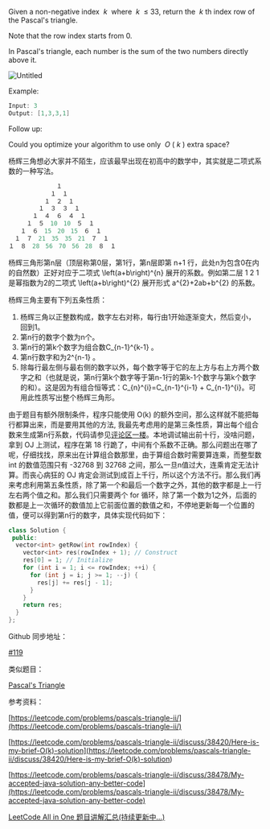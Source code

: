Given a non-negative index  _k_  where  _k_  ≤ 33, return the  _k_ th index row of the Pascal's triangle.

Note that the row index starts from 0.

In Pascal's triangle, each number is the sum of the two numbers directly above it.

![Untitled](https://prod-files-secure.s3.us-west-2.amazonaws.com/bfd53194-dc1b-48fe-b468-4b8f0627c3d5/56afc1e3-3d38-4000-a995-cbdd483661bb/Untitled.png)

Example:

```cpp
Input: 3
Output: [1,3,3,1]
```

Follow up:

Could you optimize your algorithm to use only  _O_ ( _k_ ) extra space?

杨辉三角想必大家并不陌生，应该最早出现在初高中的数学中，其实就是二项式系数的一种写法。

```cpp
　　　　　　　　１
　　　　　　　１　１
　　　　　　１　２　１
　　　　　１　３　３　１
　　　　１　４　６　４　１
　　　１　５　10　10　５　１
　　１　６　15　20　15　６　１
　１　７　21　35　35　21　７　１
１　８　28　56　70　56　28　８　１
```

杨辉三角形第n层（顶层称第0层，第1行，第n层即第 n+1 行，此处n为包含0在内的自然数）正好对应于二项式 \\left(a+b\\right)^{n} 展开的系数。例如第二层 1 2 1 是幂指数为2的二项式 \\left(a+b\\right)^{2} 展开形式 a^{2}+2ab+b^{2} 的系数。

杨辉三角主要有下列五条性质：

1. 杨辉三角以正整数构成，数字左右对称，每行由1开始逐渐变大，然后变小，回到1。
1. 第n行的数字个数为n个。
1. 第n行的第k个数字为组合数C\_{n-1}^{k-1} 。
1. 第n行数字和为2^{n-1} 。
1. 除每行最左侧与最右侧的数字以外，每个数字等于它的左上方与右上方两个数字之和（也就是说，第n行第k个数字等于第n-1行的第k-1个数字与第k个数字的和）。这是因为有组合恒等式：C\_{n}^{i}=C\_{n-1}^{i-1} + C\_{n-1}^{i}。可用此性质写出整个杨辉三角形。

由于题目有额外限制条件，程序只能使用 O(k) 的额外空间，那么这样就不能把每行都算出来，而是要用其他的方法, 我最先考虑用的是第三条性质，算出每个组合数来生成第n行系数，代码请参见[评论区一楼](https://www.cnblogs.com/grandyang/p/4031536.html#4120072)。本地调试输出前十行，没啥问题，拿到 OJ 上测试，程序在第 18 行跪了，中间有个系数不正确。那么问题出在哪了呢，仔细找找，原来出在计算组合数那里，由于算组合数时需要算连乘，而整型数 int 的数值范围只有 -32768 到 32768 之间，那么一旦n值过大，连乘肯定无法计算。而丧心病狂的 OJ 肯定会测试到成百上千行，所以这个方法不行。那么我们再来考虑利用第五条性质，除了第一个和最后一个数字之外，其他的数字都是上一行左右两个值之和。那么我们只需要两个 for 循环，除了第一个数为1之外，后面的数都是上一次循环的数值加上它前面位置的数值之和，不停地更新每一个位置的值，便可以得到第n行的数字，具体实现代码如下：

```cpp
class Solution {
 public:
  vector<int> getRow(int rowIndex) {
    vector<int> res(rowIndex + 1); // Construct
    res[0] = 1; // Initialize
    for (int i = 1; i <= rowIndex; ++i) {
      for (int j = i; j >= 1; --j) {
        res[j] += res[j - 1];
      }
    }
    return res;
  }
};
```

Github 同步地址：

[#119](https://github.com/grandyang/leetcode/issues/119)

类似题目：

[Pascal's Triangle](http://www.cnblogs.com/grandyang/p/4032449.html)

参考资料：

[https://leetcode.com/problems/pascals-triangle-ii/](https://leetcode.com/problems/pascals-triangle-ii/)

[](<https://leetcode.com/problems/pascals-triangle-ii/discuss/38420/Here-is-my-brief-O(k)-solution>)[https://leetcode.com/problems/pascals-triangle-ii/discuss/38420/Here-is-my-brief-O(k)-solution](<https://leetcode.com/problems/pascals-triangle-ii/discuss/38420/Here-is-my-brief-O(k)-solution>)

[https://leetcode.com/problems/pascals-triangle-ii/discuss/38478/My-accepted-java-solution-any-better-code](https://leetcode.com/problems/pascals-triangle-ii/discuss/38478/My-accepted-java-solution-any-better-code)

[LeetCode All in One 题目讲解汇总(持续更新中...)](http://www.cnblogs.com/grandyang/p/4606334.html)
